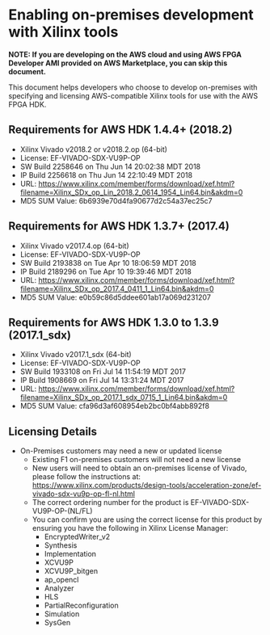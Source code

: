 
# Enabling on-premises development with Xilinx tools

**NOTE: If you are developing on the AWS cloud and using AWS FPGA Developer AMI provided on AWS Marketplace, you can skip this document.**

This document helps developers who choose to develop on-premises with specifying and licensing AWS-compatible Xilinx tools for use with the AWS FPGA HDK.

## Requirements for AWS HDK 1.4.4+ (2018.2)
 * Xilinx Vivado v2018.2 or v2018.2.op (64-bit)
 * License: EF-VIVADO-SDX-VU9P-OP
 * SW Build 2258646 on Thu Jun 14 20:02:38 MDT 2018
 * IP Build 2256618 on Thu Jun 14 22:10:49 MDT 2018
 * URL: https://www.xilinx.com/member/forms/download/xef.html?filename=Xilinx_SDx_op_Lin_2018.2_0614_1954_Lin64.bin&akdm=0
 * MD5 SUM Value: 6b6939e70d4fa90677d2c54a37ec25c7

## Requirements for AWS HDK 1.3.7+ (2017.4)
 * Xilinx Vivado v2017.4.op (64-bit)
 * License: EF-VIVADO-SDX-VU9P-OP
 * SW Build 2193838 on Tue Apr 10 18:06:59 MDT 2018
 * IP Build 2189296 on Tue Apr 10 19:39:46 MDT 2018
 * URL: https://www.xilinx.com/member/forms/download/xef.html?filename=Xilinx_SDx_op_2017.4_0411_1_Lin64.bin&akdm=0
 * MD5 SUM Value: e0b59c86d5ddee601ab17a069d231207

## Requirements for AWS HDK 1.3.0 to 1.3.9 (2017.1_sdx)
 * Xilinx Vivado v2017.1_sdx (64-bit)
 * License: EF-VIVADO-SDX-VU9P-OP
 * SW Build 1933108 on Fri Jul 14 11:54:19 MDT 2017
 * IP Build 1908669 on Fri Jul 14 13:31:24 MDT 2017
 * URL: https://www.xilinx.com/member/forms/download/xef.html?filename=Xilinx_SDx_op_2017.1_sdx_0715_1_Lin64.bin&akdm=0
 * MD5 SUM Value: cfa96d3af608954eb2bc0bf4abb892f8

## Licensing Details
 * On-Premises customers may need a new or updated license
    * Existing F1 on-premises customers will not need a new license
    * New users will need to obtain an on-premises license of Vivado, please follow the instructions at: https://www.xilinx.com/products/design-tools/acceleration-zone/ef-vivado-sdx-vu9p-op-fl-nl.html
    * The correct ordering number for the product is EF-VIVADO-SDX-VU9P-OP-(NL/FL)
    * You can confirm you are using the correct license for this product by ensuring you have the following in Xilinx License Manager:
       * EncryptedWriter_v2
       * Synthesis
       * Implementation
       * XCVU9P
       * XCVU9P_bitgen
       * ap_opencl
       * Analyzer
       * HLS
       * PartialReconfiguration
       * Simulation
       * SysGen
